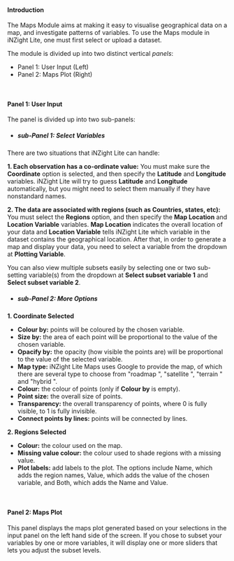 <h4> Introduction </h4>

The Maps Module aims at making it easy to visualise geographical data on a map, and investigate patterns of variables. To use the Maps module in iNZight Lite, one must first select or upload a dataset.

The module is divided up into two distinct vertical *panels*:

- Panel 1: User Input (Left)
- Panel 2: Maps Plot (Right)

<br>

<h4> Panel 1: User Input </h4>
The panel is divided up into two sub-panels:

- <h5>sub-Panel 1: Select Variables</h5>

There are two situations that iNZight Lite can handle:

**1. Each observation has a co-ordinate value:** You must make sure the **Coordinate** option is selected, and then specify the **Latitude** and **Longitude** variables. iNZight Lite will try to guess **Latitude** and **Longitude** automatically, but you might need to select them manually if they have nonstandard names.

**2. The data are associated with regions (such as Countries, states, etc):** You must select the **Regions** option, and then specify the **Map Location** and **Location Variable** variables. **Map Location** indicates the overall location of your data and **Location Variable** tells iNZight Lite which variable in the dataset contains the geographical location. After that, in order to generate a map and display your data, you need to select a variable from the dropdown at **Plotting Variable**.

You can also view multiple subsets easily by selecting one or two sub-setting variable(s) from the dropdown at **Select subset variable 1** and **Select subset variable 2**.

- <h5>sub-Panel 2: More Options</h5>

**1. Coordinate Selected**

- **Colour by:** points will be coloured by the chosen variable.
- **Size by:** the area of each point will be proportional to the value of the chosen variable.
- **Opacify by:** the opacity (how visible the points are) will be proportional to the value of the selected variable.
- **Map type:** iNZight Lite Maps uses Google to provide the map, of which there are several type to choose from "roadmap ", "satellite ", "terrain " and "hybrid ". 
- **Colour:** the colour of points (only if **Colour by** is empty).
- **Point size:** the overall size of points.
- **Transparency:** the overall transparency of points, where 0 is fully visible, to 1 is fully invisible.
- **Connect points by lines:** points will be connected by lines.

**2. Regions Selected**

- **Colour:** the colour used on the map. 
- **Missing value colour:** the colour used to shade regions with a missing value.
- **Plot labels:** add labels to the plot. The options include Name, which adds the region names, Value, which adds the value of the chosen variable, and Both, which adds the Name and Value.


<br>

<h4> Panel 2: Maps Plot </h4>
This panel displays the maps plot generated based on your selections in the input panel on the left hand side of the screen. If you chose to subset your variables by one or more variables, it will display one or more sliders that lets you adjust the subset levels.

